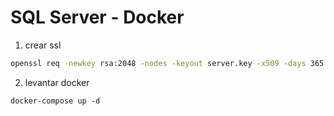 
# SQL Server - Docker

1. crear ssl 

```sh
openssl req -newkey rsa:2048 -nodes -keyout server.key -x509 -days 365 -out server.crt
```

2. levantar docker 

```
docker-compose up -d
```